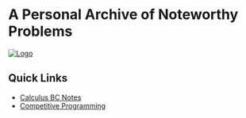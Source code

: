 # A Personal Archive of Noteworthy Problems

[![Logo](https://s6.imgcdn.dev/YDWXk8.png)](https://cauchymath.xyz)

## Quick Links

- [Calculus BC Notes](./docs/ap-calculus/notes/)
- [Competitive Programming](./docs/cp/insights/)